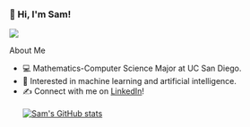 ### 👋 Hi, I'm Sam!
![](https://enb44bntqdlerfp.m.pipedream.net) 

About Me
- 💻 Mathematics-Computer Science Major at UC San Diego.  
- 🤖 Interested in machine learning and artificial intelligence.
- ✍️ Connect with me on [LinkedIn](https://www.linkedin.com/in/samanthaprestrelski/)!
<br> <br> 
[![Sam's GitHub stats](https://github-readme-stats.vercel.app/api?username=sprestrelski&count_private=true&theme=tokyonight&show_icons=true)](https://github.com/sprestrelski/github-readme-stats)
